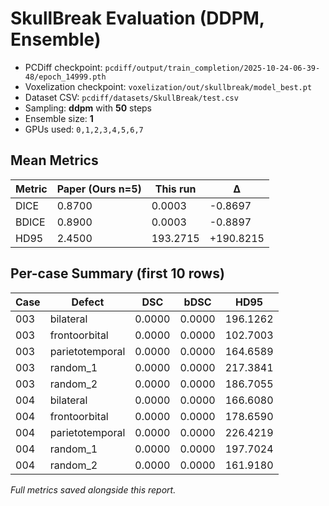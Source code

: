 # SkullBreak Evaluation (DDPM, Ensemble)

- PCDiff checkpoint: `pcdiff/output/train_completion/2025-10-24-06-39-48/epoch_14999.pth`
- Voxelization checkpoint: `voxelization/out/skullbreak/model_best.pt`
- Dataset CSV: `pcdiff/datasets/SkullBreak/test.csv`
- Sampling: **ddpm** with **50** steps
- Ensemble size: **1**
- GPUs used: `0,1,2,3,4,5,6,7`

## Mean Metrics

| Metric | Paper (Ours n=5) | This run | Δ |
|--------|------------------|----------|----|
| DICE | 0.8700 | 0.0003 | -0.8697 |
| BDICE | 0.8900 | 0.0003 | -0.8897 |
| HD95 | 2.4500 | 193.2715 | +190.8215 |

## Per-case Summary (first 10 rows)

| Case | Defect | DSC | bDSC | HD95 |
|------|--------|-----|------|------|
| 003 | bilateral | 0.0000 | 0.0000 | 196.1262 |
| 003 | frontoorbital | 0.0000 | 0.0000 | 102.7003 |
| 003 | parietotemporal | 0.0000 | 0.0000 | 164.6589 |
| 003 | random_1 | 0.0000 | 0.0000 | 217.3841 |
| 003 | random_2 | 0.0000 | 0.0000 | 186.7055 |
| 004 | bilateral | 0.0000 | 0.0000 | 166.6080 |
| 004 | frontoorbital | 0.0000 | 0.0000 | 178.6590 |
| 004 | parietotemporal | 0.0000 | 0.0000 | 226.4219 |
| 004 | random_1 | 0.0000 | 0.0000 | 197.7024 |
| 004 | random_2 | 0.0000 | 0.0000 | 161.9180 |

_Full metrics saved alongside this report._
